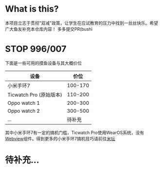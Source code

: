 # What is this?
本项目立志于贯彻"双减"政策，让学生在应试教育的压力中找到一丝丝快乐。希望广大鱼友补充本仓库内容！ 多多提交PR(bushi

# STOP 996/007
下面是一些可用的摸鱼设备与其大概价位

设备 | 价位
---- | ---
小米手环7 | 100-170
Ticwatch Pro (原始版本) |  110-200
Oppo watch 1 | 200-300
Oppo watch 2 | 300-500
... | 待补充

其中小米手环7有一定的搞机门槛，Ticwatch Pro使用WearOS系统，没有[Webview](https://zhuanlan.zhihu.com/p/551689759)组件。得到更多的小米手环7搞机技巧请前往[米坛](https://bandbbs.cn)

# 待补充...

